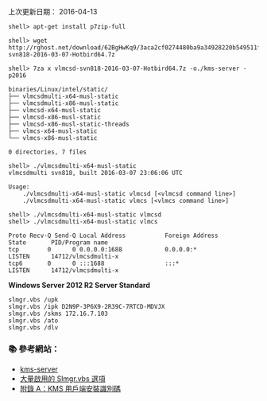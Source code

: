 
上次更新日期： 2016-04-13                                                   

```console
shell> apt-get install p7zip-full

shell> wget http://rghost.net/download/62BgHwKq9/3aca2cf0274480ba9a34928220b549511fb4c515/3aca2cf0274480ba9a34928220b549511fb4c515/vlmcsd-svn818-2016-03-07-Hotbird64.7z

shell> 7za x vlmcsd-svn818-2016-03-07-Hotbird64.7z -o./kms-server -p2016 
```

```
binaries/Linux/intel/static/
├── vlmcsdmulti-x64-musl-static
├── vlmcsdmulti-x86-musl-static
├── vlmcsd-x64-musl-static
├── vlmcsd-x86-musl-static
├── vlmcsd-x86-musl-static-threads
├── vlmcs-x64-musl-static
└── vlmcs-x86-musl-static

0 directories, 7 files
```

```console
shell> ./vlmcsdmulti-x64-musl-static
vlmcsdmulti svn818, built 2016-03-07 23:06:06 UTC

Usage:
	./vlmcsdmulti-x64-musl-static vlmcsd [<vlmcsd command line>]
	./vlmcsdmulti-x64-musl-static vlmcs [<vlmcs command line>]

shell> ./vlmcsdmulti-x64-musl-static vlmcsd
shell> ./vlmcsdmulti-x64-musl-static vlmcs
```

```
Proto Recv-Q Send-Q Local Address           Foreign Address         State       PID/Program name
tcp        0      0 0.0.0.0:1688            0.0.0.0:*               LISTEN      14712/vlmcsdmulti-x
tcp6       0      0 :::1688                 :::*                    LISTEN      14712/vlmcsdmulti-x
```


**Windows Server 2012 R2 Server Standard**
```
slmgr.vbs /upk
slmgr.vbs /ipk D2N9P-3P6X9-2R39C-7RTCD-MDVJX
slmgr.vbs /skms 172.16.7.103
slmgr.vbs /ato
slmgr.vbs /dlv
```

<!--
Windows 10 Professional
W269N-WFGWX-YVC9B-4J6C9-T83GX

Windows 7 專業版
FJ82H-XT6CR-J8D7P-XQJJ2-GPDD4
-->


### :books: 參考網站：

- [kms-server](http://forums.mydigitallife.info/threads/50234-Emulated-KMS-Servers-on-non-Windows-platforms)
- [大量啟用的 Slmgr.vbs 選項](https://technet.microsoft.com/zh-tw/library/dn502540.aspx)
- [附錄 A：KMS 用戶端安裝識別碼](https://technet.microsoft.com/zh-tw/library/jj612867.aspx)



